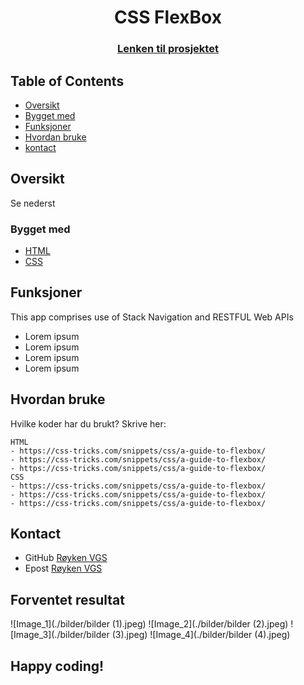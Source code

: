 
<h1 align="center">CSS FlexBox</h1>
<div align="center">
  <h3>
    <a href="https://github.com/roykenvgs/test">
      Lenken til prosjektet
    </a>
  </h3>
</div>
<!-- TABLE OF CONTENTS -->

## Table of Contents

- [Oversikt](#oversikt)
- [Bygget med](#bygget-med)
- [Funksjoner](#funksjoner)
- [Hvordan bruke](#hvordan-bruke)
- [kontact](#kontact)

<!-- OVERVIEW -->
## Oversikt
Se nederst

### Bygget med
- [HTML](https://www.w3schools.com/html/)
- [CSS](https://www.w3schools.com/css/default.asp)

## Funksjoner
This app comprises use of Stack Navigation and RESTFUL Web APIs
- Lorem ipsum 
- Lorem ipsum 
- Lorem ipsum 
- Lorem ipsum 

## Hvordan bruke
Hvilke koder har du brukt? Skrive her:

```
HTML 
- https://css-tricks.com/snippets/css/a-guide-to-flexbox/
- https://css-tricks.com/snippets/css/a-guide-to-flexbox/
- https://css-tricks.com/snippets/css/a-guide-to-flexbox/
CSS 
- https://css-tricks.com/snippets/css/a-guide-to-flexbox/
- https://css-tricks.com/snippets/css/a-guide-to-flexbox/
- https://css-tricks.com/snippets/css/a-guide-to-flexbox/

```

## Kontact
- GitHub [Røyken VGS](https://github.com/roykenvgs)
- Epost [Røyken VGS](mailto:test@gmail.com)

## Forventet resultat

![Image_1](./bilder/bilder (1).jpeg)
![Image_2](./bilder/bilder (2).jpeg)
![Image_3](./bilder/bilder (3).jpeg)
![Image_4](./bilder/bilder (4).jpeg)


## Happy coding!